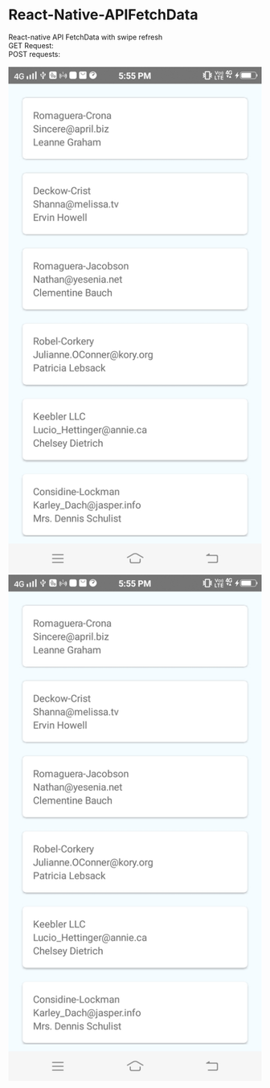 # React-Native-APIFetchData

React-native API FetchData with swipe refresh <br>
GET Request:<br>
POST requests:
<br><br>
<img src="https://github.com/chaudharybharat/React-Native-APIFetchData/blob/master/Screenshot_20190630_175523.jpg">
<img src="https://github.com/chaudharybharat/React-Native-APIFetchData/blob/master/Screenshot_20190630_175523.jpg">
